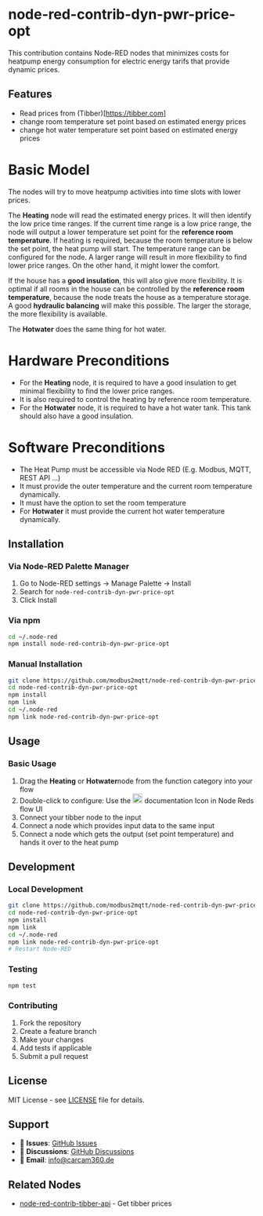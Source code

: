 # node-red-contrib-dyn-pwr-price-opt

This contribution contains Node-RED nodes that minimizes costs for heatpump energy consumption for electric energy tarifs that provide dynamic prices.

## Features

- Read prices from (Tibber)[https://tibber.com]
- change room temperature set point based on estimated energy prices
- change hot water temperature set point  based on estimated energy prices
# Basic Model

The nodes will try to move heatpump activities into time slots with lower prices.

The **Heating** node will read the estimated energy prices.
It will then identify the low price time ranges.
If the current time range is a low price range, the node will output a lower temperature set point for the **reference room temperature**.
If heating is required, because the room temperature is below the set point, the heat pump will start.
The temperature range can be configured for the node. A larger range will result in more flexibility to find lower price ranges.
On the other hand, it might lower the comfort.

If the house has a **good insulation**, this will also give more flexibility.
It is optimal if all rooms in the house can be controlled by the **reference room temperature**, because the node treats the house as a temperature storage.
A good **hydraulic balancing** will make this possible.
The larger the storage, the more flexibility is available.

The **Hotwater** does the same thing for hot water. 

# Hardware Preconditions
- For the **Heating** node, it is required to have a good insulation to get minimal flexibility to find the lower price ranges.
- It is also required to control the heating by reference room temperature.
- For the **Hotwater** node, it is required to have a hot water tank. This tank should also have a good insulation.

# Software Preconditions
- The Heat Pump must be accessible via Node RED (E.g. Modbus, MQTT, REST API ...)
- It must provide the outer temperature and the current room temperature dynamically.
- It must have the option to set the room temperature
- For **Hotwater** it must provide the current hot water temperature dynamically.

## Installation

### Via Node-RED Palette Manager
1. Go to Node-RED settings → Manage Palette → Install
2. Search for `node-red-contrib-dyn-pwr-price-opt`
3. Click Install

### Via npm
```bash
cd ~/.node-red
npm install node-red-contrib-dyn-pwr-price-opt
```

### Manual Installation
```bash
git clone https://github.com/modbus2mqtt/node-red-contrib-dyn-pwr-price-opt.git
cd node-red-contrib-dyn-pwr-price-opt
npm install
npm link
cd ~/.node-red
npm link node-red-contrib-dyn-pwr-price-opt
```

## Usage

### Basic Usage

1. Drag the **Heating** or **Hotwater**node from the function category into your flow
2. Double-click to configure:
   Use the <img src="https://raw.githubusercontent.com/FortAwesome/Font-Awesome/6.x/svgs/solid/book.svg" width="20" height="20"> documentation Icon in Node Reds flow UI
3. Connect your tibber node to the input
4. Connect a node which provides input data to the same input
5. Connect a node which gets the output (set point temperature) and hands it over to the heat pump

## Development

### Local Development
```bash
git clone https://github.com/modbus2mqtt/node-red-contrib-dyn-pwr-price-opt.git
cd node-red-contrib-dyn-pwr-price-opt
npm install
npm link
cd ~/.node-red
npm link node-red-contrib-dyn-pwr-price-opt
# Restart Node-RED
```

### Testing
```bash
npm test
```

### Contributing
1. Fork the repository
2. Create a feature branch
3. Make your changes
4. Add tests if applicable
5. Submit a pull request

## License

MIT License - see [LICENSE](LICENSE) file for details.

## Support

- 🐛 **Issues**: [GitHub Issues](https://github.com/modbus2mqtt/node-red-contrib-dyn-pwr-price-opt/issues)
- 💬 **Discussions**: [GitHub Discussions](https://github.com/modbus2mqtt/node-red-contrib-dyn-pwr-price-opt/discussions)
- 📧 **Email**: info@carcam360.de

## Related Nodes

- [node-red-contrib-tibber-api](https://flows.nodered.org/node/node-red-contrib-tibber-api) - Get tibber prices
